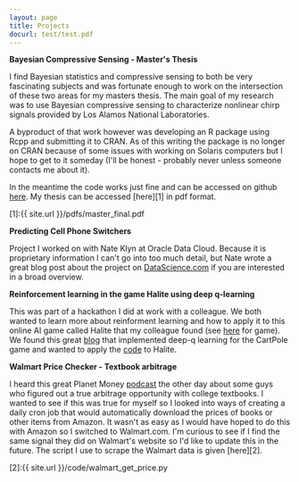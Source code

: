 ```yaml
---
layout: page
title: Projects
docurl: test/test.pdf
---
```


__Bayesian Compressive Sensing - Master's Thesis__
<br/>

I find Bayesian statistics and compressive sensing to both be very fascinating subjects and was fortunate enough to work on the intersection of these two areas for my masters thesis. The main goal of my research was to use Bayesian compressive sensing to characterize nonlinear chirp signals provided by Los Alamos National Laboratories. 

A byproduct of that work however was developing an R package using Rcpp and submitting it to CRAN. As of this writing the package is no longer on CRAN because of some issues with working on Solaris computers but I hope to get to it someday (I'll be honest - probably never unless someone contacts me about it). 

In the meantime the code works just fine and can be accessed on github [here](https://github.com/goodwin-matt/bcs). My thesis can be accessed [here][1] in pdf format.
 

[1]:{{ site.url }}/pdfs/master_final.pdf


**Predicting Cell Phone Switchers**

Project I worked on with Nate Klyn at Oracle Data Cloud. Because it is proprietary information I can't go into too much detail, but Nate wrote a great blog post about the project on [DataScience.com](https://www.datascience.com/blog/oracle-data-science-case-study-in-telecom) if you are interested in a broad overview.

**Reinforcement learning in the game Halite using deep q-learning**

This was part of a hackathon I did at work with a colleague. We both wanted to learn more about reinforment learning and how to apply it to this online AI game called Halite that my colleague found (see [here](https://halite.io) for game). We found this great [blog](https://keon.io/deep-q-learning/) that implemented deep-q learning for the CartPole game and wanted to apply the [code](https://github.com/keon/deep-q-learning) to Halite.  

**Walmart Price Checker - Textbook arbitrage**

I heard this great Planet Money [podcast](https://www.npr.org/sections/money/2014/11/10/363103753/textbook-arbitrage-making-money-off-used-books) the other day about some guys who figured out a true arbitrage opportunity with college textbooks. I wanted to see if this was true for myself so I looked into ways of creating a daily cron job that would automatically download the prices of books or other items from Amazon. It wasn't as easy as I would have hoped to do this with Amazon so I switched to Walmart.com. I'm curious to see if I find the same signal they did on Walmart's website so I'd like to update this in the future. The script I use to scrape the Walmart data is given [here][2].

[2]:{{ site.url }}/code/walmart_get_price.py
